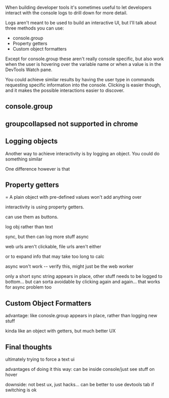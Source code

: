 


When building developer tools it's sometimes useful to let developers interact with the console logs to drill down for more detail.

Logs aren't meant to be used to build an interactive UI, but I'll talk about three methods you can use:

- console.group
- Property getters
- Custom object formatters

Except for console.group these aren't really console specific, but also work when the user is hovering over the variable name or when a value is in the DevTools Watch pane.

You could achieve similar results by having the user type in commands requesting specific information into the console. Clicking is easier though, and it makes the possible interactions easier to discover.

## console.group


## groupcollapsed not supported in chrome

## Logging objects

Another way to achieve interactivity is by logging an object. You could do something similar

One difference however is that 

## Property getters

= A plain object with pre-defined values won't add anything over 

 interactivity is using property getters.

can use them as buttons.

log obj rather than text

 sync, but then can log more stuff async

 web urls aren't clickable, file urls aren't either

 or to expand info that may take too long to calc 

 async won't work -- verify this, might just be the web worker

 only a short sync string appears in place, other stuff needs to be logged to bottom... but can sorta avoidable by clicking again and again... that works for async problem too



## Custom Object Formatters

advantage: like conosle.group appears in place, rather than logging new stuff

kinda like an object with getters, but much better UX


## Final thoughts

ultimately trying to force a text ui 

advantages of doing it this way: can be inside console/just see stuff on hover

downside: not best ux, just hacks... can be better to use devtools tab if switching is ok 

